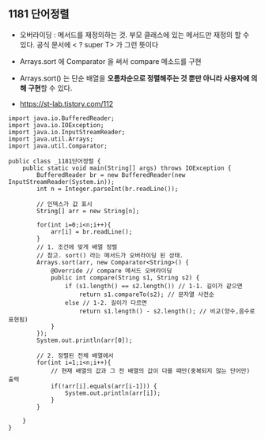## 1181 단어정렬

- 오버라이딩 : 메서드를 재정의하는 것. 부모 클래스에 있는 메서드만 재정의 할 수 있다. 공식 문서에 < ? super T> 가 그런 뜻이다
- Arrays.sort 에 Comparator 을 써서 compare 메소드를 구현
- Arrays.sort() 는 단순 배열을 **오름차순으로 정렬해주는 것 뿐만 아니라 사용자에 의해 구현**할 수 있다.

- https://st-lab.tistory.com/112

```
import java.io.BufferedReader;
import java.io.IOException;
import java.io.InputStreamReader;
import java.util.Arrays;
import java.util.Comparator;

public class _1181단어정렬 {
    public static void main(String[] args) throws IOException {
        BufferedReader br = new BufferedReader(new InputStreamReader(System.in));
        int n = Integer.parseInt(br.readLine());

        // 인덱스가 값 표시
        String[] arr = new String[n];

        for(int i=0;i<n;i++){
            arr[i] = br.readLine();
        }
        // 1. 조건에 맞게 배열 정렬
        // 참고. sort() 라는 메서드가 오버라이딩 된 상태.
        Arrays.sort(arr, new Comparator<String>() {
            @Override // compare 메서드 오버라이딩
            public int compare(String s1, String s2) {
                if (s1.length() == s2.length()) // 1-1. 길이가 같으면
                    return s1.compareTo(s2); // 문자열 사전순
                else // 1-2. 길이가 다르면
                    return s1.length() - s2.length(); // 비교(양수,음수로 표현됨)
            }
        });
        System.out.println(arr[0]);

        // 2. 정렬된 전체 배열에서
        for(int i=1;i<n;i++){
            // 현재 배열의 값과 그 전 배열의 값이 다를 때만(중복되지 않는 단어만) 출력
            if(!arr[i].equals(arr[i-1])) {
                System.out.println(arr[i]);
            }
        }

    }
}
```